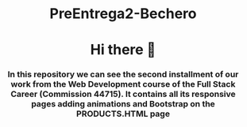 <div align="center">
    <h1 align="center">PreEntrega2-Bechero</h1>
</div>
<div id="header" align="center">
     <h1 align="center"> Hi there 👋 </h1>
     <h3 align="center"> In this repository we can see the second installment of our work from the Web Development course of the Full Stack Career (Commission 44715). It contains all its responsive pages adding animations and Bootstrap on the PRODUCTS.HTML page </h3>
</div> 

</div>
